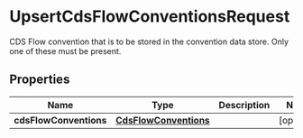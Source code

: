 

# UpsertCdsFlowConventionsRequest

CDS Flow convention that is to be stored in the convention data store.  Only one of these must be present.

## Properties

| Name | Type | Description | Notes |
|------------ | ------------- | ------------- | -------------|
|**cdsFlowConventions** | [**CdsFlowConventions**](CdsFlowConventions.md) |  |  [optional] |



